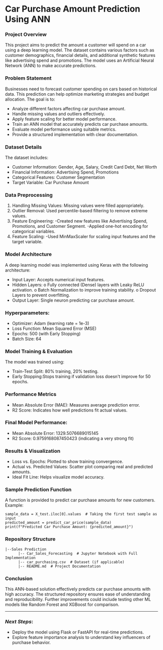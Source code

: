 # **Car Purchase Amount Prediction Using ANN**
    
### **Project Overview**
This project aims to predict the amount a customer will spend on a car using a deep learning model. The dataset contains various factors such as customer demographics, financial details, and additional synthetic features like advertising spend and promotions. The model uses an Artificial Neural Network (ANN) to make accurate predictions.

### **Problem Statement**
Businesses need to forecast customer spending on cars based on historical data. This prediction can help optimize marketing strategies and budget allocation. The goal is to:
  * Analyze different factors affecting car purchase amount.
  * Handle missing values and outliers effectively.
  * Apply feature scaling for better model performance.
  * Train an ANN model that accurately predicts car purchase amounts.
  * Evaluate model performance using suitable metrics.
  * Provide a structured implementation with clear documentation.
  
### **Dataset Details**
The dataset includes:
  * Customer Information: Gender, Age, Salary, Credit Card Debt, Net Worth
  * Financial Information: Advertising Spend, Promotions
  * Categorical Features: Customer Segmentation
  * Target Variable: Car Purchase Amount
  
### **Data Preprocessing**
  1.	Handling Missing Values: Missing values were filled appropriately.
  2.	Outlier Removal: Used percentile-based filtering to remove extreme values.
  3.	Feature Engineering: 
       -Created new features like Advertising Spend, Promotions, and Customer Segment.
       -Applied one-hot encoding for categorical variables.
  4.	Feature Scaling: 
       -Used MinMaxScaler for scaling input features and the target variable.

### **Model Architecture**
A deep learning model was implemented using Keras with the following architecture:
  * Input Layer: Accepts numerical input features.
  * Hidden Layers: 
      o	Fully connected (Dense) layers with Leaky ReLU activation.
      o	Batch Normalization to improve training stability.
      o	Dropout Layers to prevent overfitting.
  * Output Layer: Single neuron predicting car purchase amount.

### **Hyperparameters**:
  * Optimizer: Adam (learning rate = 1e-3)
  * Loss Function: Mean Squared Error (MSE)
  * Epochs: 500 (with Early Stopping)
  * Batch Size: 64
  
### **Model Training & Evaluation**
The model was trained using:
  * Train-Test Split: 80% training, 20% testing.
  * Early Stopping:Stops training if validation loss doesn't improve for 50 epochs.
  
### **Performance Metrics**
  * Mean Absolute Error (MAE): Measures average prediction error.
  * R2 Score: Indicates how well predictions fit actual values.
  
### **Final Model Performance**:
  * Mean Absolute Error: 1329.5076689015145
  * R2 Score: 0.9759168087450423 (indicating a very strong fit)
  
### **Results & Visualization**
  * Loss vs. Epochs: Plotted to show training convergence.
  * Actual vs. Predicted Values: Scatter plot comparing real and predicted amounts.
  * Ideal Fit Line: Helps visualize model accuracy.

### **Sample Prediction Function**
A function is provided to predict car purchase amounts for new customers. Example:
```
sample_data = X_test.iloc[0].values  # Taking the first test sample as input
predicted_amount = predict_car_price(sample_data)
print(f"Predicted Car Purchase Amount: {predicted_amount}")
```

### **Repository Structure**
```
|--Sales Prediction
      |-- Car_Sales_Forecasting  # Jupyter Notebook with Full Implementation
      |-- car_purchasing.csv  # Dataset (if applicable)
      |-- README.md  # Project Documentation
```
    
### **Conclusion**
This ANN-based solution effectively predicts car purchase amounts with high accuracy. The structured repository ensures ease of understanding and reproducibility. Further improvements could include testing other ML models like Random Forest and XGBoost for comparison.
________________________________________
### ***Next Steps***:
  * Deploy the model using Flask or FastAPI for real-time predictions.
  * Explore feature importance analysis to understand key influencers of purchase behavior.

